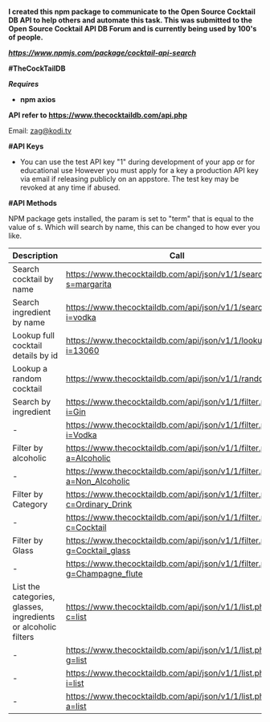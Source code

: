 
**I created this npm package to communicate to the Open Source Cocktail DB API to help others and automate this task. This was submitted to the Open Source Cocktail API DB Forum and is currently being used by 100's of people.**





***https://www.npmjs.com/package/cocktail-api-search***


**#TheCockTailDB**

***Requires***
* **npm axios**


**API refer to https://www.thecocktaildb.com/api.php**

*<!-- Contact -->*

Email: zag@kodi.tv

**#API Keys**
- You can use the test API key "1" during development of your app or for educational use However you must apply for a key a production API key via email if releasing publicly on an appstore. The test key may be revoked at any time if abused.

**#API Methods**

NPM package gets installed, the param is set to "term" that is equal to the value of s. Which will search by name, this can be changed to how ever you like.

Description | Call
----------- | -------------
Search cocktail by name | <https://www.thecocktaildb.com/api/json/v1/1/search.php?s=margarita>
Search ingredient by name | <https://www.thecocktaildb.com/api/json/v1/1/search.php?i=vodka>
Lookup full cocktail details by id | <https://www.thecocktaildb.com/api/json/v1/1/lookup.php?i=13060>
Lookup a random cocktail | <https://www.thecocktaildb.com/api/json/v1/1/random.php>
Search by ingredient | <https://www.thecocktaildb.com/api/json/v1/1/filter.php?i=Gin>
 -| <https://www.thecocktaildb.com/api/json/v1/1/filter.php?i=Vodka>
Filter by alcoholic | <https://www.thecocktaildb.com/api/json/v1/1/filter.php?a=Alcoholic>
 -| <https://www.thecocktaildb.com/api/json/v1/1/filter.php?a=Non_Alcoholic>
Filter by Category | <https://www.thecocktaildb.com/api/json/v1/1/filter.php?c=Ordinary_Drink>
-| <https://www.thecocktaildb.com/api/json/v1/1/filter.php?c=Cocktail>
Filter by Glass | <https://www.thecocktaildb.com/api/json/v1/1/filter.php?g=Cocktail_glass>
 -| <https://www.thecocktaildb.com/api/json/v1/1/filter.php?g=Champagne_flute>
List the categories, glasses, ingredients or alcoholic filters | <https://www.thecocktaildb.com/api/json/v1/1/list.php?c=list>
 -| <https://www.thecocktaildb.com/api/json/v1/1/list.php?g=list>
 -| <https://www.thecocktaildb.com/api/json/v1/1/list.php?i=list>
 -| <https://www.thecocktaildb.com/api/json/v1/1/list.php?a=list>

